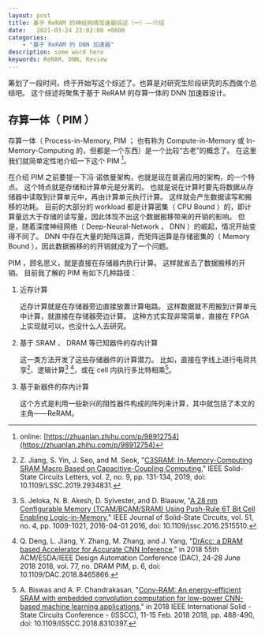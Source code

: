 ```yaml
---
layout: post
title: 基于 ReRAM 的神经网络加速器综述（一）——介绍
date:   2021-03-24 22:02:00 +0800
categories: 
    - "基于 ReRAM 的 DNN 加速器"
description: some word here
keywords: ReRAM, DNN, Review
---
```


筹划了一段时间，终于开始写这个综述了。也算是对研究生阶段研究的东西做个总结吧。
这个综述将聚焦于基于 ReRAM 的存算一体的 DNN 加速器设计。

## 存算一体（ PIM ）

存算一体（ Process-in-Memory, PIM ； 也有称为 Compute-in-Memory 或 In-Memory-Computing 的，但都是一个东西）是一个比较“古老”的概念了。
在这里我们就简单定性地介绍一下这个 PIM [^pim]。

在介绍 PIM 之前要提一下冯$\cdot$诺依曼架构，也就是现在普遍应用的架构，的一个特点。
这个特点就是存储和计算单元是分离的。
也就是说在计算时要先将数据从存储器中读取到计算单元中，再由计算单元执行计算。
这样就会产生数据读写和搬移的功耗。
目前的大部分的 workload 都是计算密集（ CPU Bound ）的，即计算量远大于存储的读写量，因此体现不出这个数据搬移带来的开销的影响。
但是，随着深度神经网络（ Deep-Neural-Network ， DNN ）的崛起，情况开始变得不同了。
DNN 中存在大量的矩阵运算，而矩阵运算是存储密集的（ Memory Bound ），因此数据搬移的的开销就成为了一个问题。

PIM ，顾名思义，就是直接在存储器内执行计算。
这样就省去了数据搬移的开销。
目前我了解的 PIM 有如下几种路径：

1. 近存计算

    近存计算就是在存储器旁边直接放置计算电路。
    这样数据就不用搬到计算单元中计算，就直接在存储器旁边计算。
    这种方式实现非常简单，直接在 FPGA 上实现就可以，也没什么人去研究。

1. 基于 SRAM 、 DRAM 等已知器件的存内计算

    这一类方法开发了这些存储器件的计算潜力。
    比如，直接在字线上进行电荷共享[^3CSRAM]、逻辑计算[^TCAM] [^DrAcc]，或在 cell 内执行多比特相乘[^Conv-RAM]。

1. 基于新器件的存内计算

    这个方式是利用一些新兴的阻性器件构成的阵列来计算，其中就包括了本文的主角——ReRAM。

[^pim]: online: [https://zhuanlan.zhihu.com/p/98912754](https://zhuanlan.zhihu.com/p/98912754)
[^3CSRAM]: Z. Jiang, S. Yin, J. Seo, and M. Seok, "[C3SRAM: In-Memory-Computing SRAM Macro Based on Capacitive-Coupling Computing](https://ieeexplore.ieee.org/abstract/document/8877969/)," IEEE Solid-State Circuits Letters, vol. 2, no. 9, pp. 131-134, 2019, doi: 10.1109/LSSC.2019.2934831.
[^TCAM]: S. Jeloka, N. B. Akesh, D. Sylvester, and D. Blaauw, "[A 28 nm Configurable Memory (TCAM/BCAM/SRAM) Using Push-Rule 6T Bit Cell Enabling Logic-in-Memory](https://ieeexplore.ieee.org/document/7400984/)," IEEE Journal of Solid-State Circuits, vol. 51, no. 4, pp. 1009-1021, 2016-04-01 2016, doi: 10.1109/jssc.2016.2515510.
[^DrAcc]: Q. Deng, L. Jiang, Y. Zhang, M. Zhang, and J. Yang, "[DrAcc: a DRAM based Accelerator for Accurate CNN Inference](https://dl.acm.org/doi/abs/10.1145/3195970.3196029)," in 2018 55th ACM/ESDA/IEEE Design Automation Conference (DAC), 24-28 June 2018 2018, vol. 77, no. DRAM  PIM, p. 6, doi: 10.1109/DAC.2018.8465866. 
[^Conv-RAM]:  A. Biswas and A. P. Chandrakasan, "[Conv-RAM: An energy-efficient SRAM with embedded convolution computation for low-power CNN-based machine learning applications](https://ieeexplore.ieee.org/abstract/document/8310397/)," in 2018 IEEE International Solid - State Circuits Conference - (ISSCC), 11-15 Feb. 2018 2018, pp. 488-490, doi: 10.1109/ISSCC.2018.8310397. 